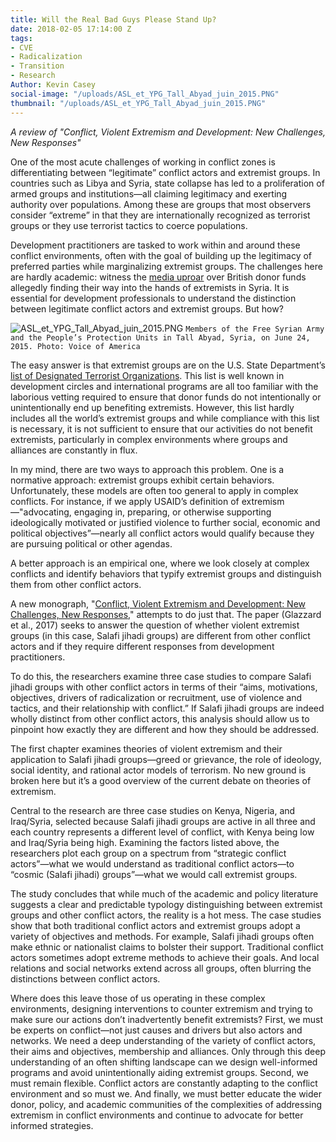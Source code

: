 ```yaml
---
title: Will the Real Bad Guys Please Stand Up?
date: 2018-02-05 17:14:00 Z
tags:
- CVE
- Radicalization
- Transition
- Research
Author: Kevin Casey
social-image: "/uploads/ASL_et_YPG_Tall_Abyad_juin_2015.PNG"
thumbnail: "/uploads/ASL_et_YPG_Tall_Abyad_juin_2015.PNG"
---
```


*A review of "Conflict, Violent Extremism and Development: New Challenges, New Responses"*

One of the most acute challenges of working in conflict zones is differentiating between “legitimate” conflict actors and extremist groups. In countries such as Libya and Syria, state collapse has led to a proliferation of armed groups and institutions—all claiming legitimacy and exerting authority over populations. Among these are groups that most observers consider “extreme” in that they are internationally recognized as terrorist groups or they use terrorist tactics to coerce populations.

<!--more-->

Development practitioners are tasked to work within and around these conflict environments, often with the goal of building up the legitimacy of preferred parties while marginalizing extremist groups. The challenges here are hardly academic: witness the [media uproar](https://www.theguardian.com/uk-news/2017/dec/04/british-aid-scheme-suspended-amid-allegations-of-payments-to-syrian-jihadis) over British donor funds allegedly finding their way into the hands of extremists in Syria. It is essential for development professionals to understand the distinction between legitimate conflict actors and extremist groups. But how?

![ASL_et_YPG_Tall_Abyad_juin_2015.PNG](/uploads/ASL_et_YPG_Tall_Abyad_juin_2015.PNG)
`Members of the Free Syrian Army and the People’s Protection Units in Tall Abyad, Syria, on June 24, 2015. Photo: Voice of America`

The easy answer is that extremist groups are on the U.S. State Department’s [list of Designated Terrorist Organizations](https://www.state.gov/j/ct/rls/other/des/123085.htm). This list is well known in development circles and international programs are all too familiar with the laborious vetting required to ensure that donor funds do not intentionally or unintentionally end up benefiting extremists. However, this list hardly includes all the world’s extremist groups and while compliance with this list is necessary, it is not sufficient to ensure that our activities do not benefit extremists, particularly in complex environments where groups and alliances are constantly in flux.

In my mind, there are two ways to approach this problem. One is a normative approach: extremist groups exhibit certain behaviors. Unfortunately, these models are often too general to apply in complex conflicts. For instance, if we apply USAID’s definition of extremism—"advocating, engaging in, preparing, or otherwise supporting ideologically motivated or justified violence to further social, economic and political objectives”—nearly all conflict actors would qualify because they are pursuing political or other agendas.

A better approach is an empirical one, where we look closely at complex conflicts and identify behaviors that typify extremist groups and distinguish them from other conflict actors.

A new monograph, "[Conflict, Violent Extremism and Development: New Challenges, New Responses](http://www.springer.com/us/book/9783319514833)," attempts to do just that. The paper (Glazzard et al., 2017) seeks to answer the question of whether violent extremist groups (in this case, Salafi jihadi groups) are different from other conflict actors and if they require different responses from development practitioners.

To do this, the researchers examine three case studies to compare Salafi jihadi groups with other conflict actors in terms of their “aims, motivations, objectives, drivers of radicalization or recruitment, use of violence and tactics, and their relationship with conflict.” If Salafi jihadi groups are indeed wholly distinct from other conflict actors, this analysis should allow us to pinpoint how exactly they are different and how they should be addressed.

The first chapter examines theories of violent extremism and their application to Salafi jihadi groups—greed or grievance, the role of ideology, social identity, and rational actor models of terrorism. No new ground is broken here but it’s a good overview of the current debate on theories of extremism.

Central to the research are three case studies on Kenya, Nigeria, and Iraq/Syria, selected because Salafi jihadi groups are active in all three and each country represents a different level of conflict, with Kenya being low and Iraq/Syria being high. Examining the factors listed above, the researchers plot each group on a spectrum from “strategic conflict actors”—what we would understand as traditional conflict actors—to “cosmic (Salafi jihadi) groups”—what we would call extremist groups.

The study concludes that while much of the academic and policy literature suggests a clear and predictable typology distinguishing between extremist groups and other conflict actors, the reality is a hot mess. The case studies show that both traditional conflict actors and extremist groups adopt a variety of objectives and methods. For example, Salafi jihadi groups often make ethnic or nationalist claims to bolster their support. Traditional conflict actors sometimes adopt extreme methods to achieve their goals. And local relations and social networks extend across all groups, often blurring the distinctions between conflict actors.

Where does this leave those of us operating in these complex environments, designing interventions to counter extremism and trying to make sure our actions don’t inadvertently benefit extremists? First, we must be experts on conflict—not just causes and drivers but also actors and networks. We need a deep understanding of the variety of conflict actors, their aims and objectives, membership and alliances. Only through this deep understanding of an often shifting landscape can we design well-informed programs and avoid unintentionally aiding extremist groups. Second, we must remain flexible. Conflict actors are constantly adapting to the conflict environment and so must we. And finally, we must better educate the wider donor, policy, and academic communities of the complexities of addressing extremism in conflict environments and continue to advocate for better informed strategies.